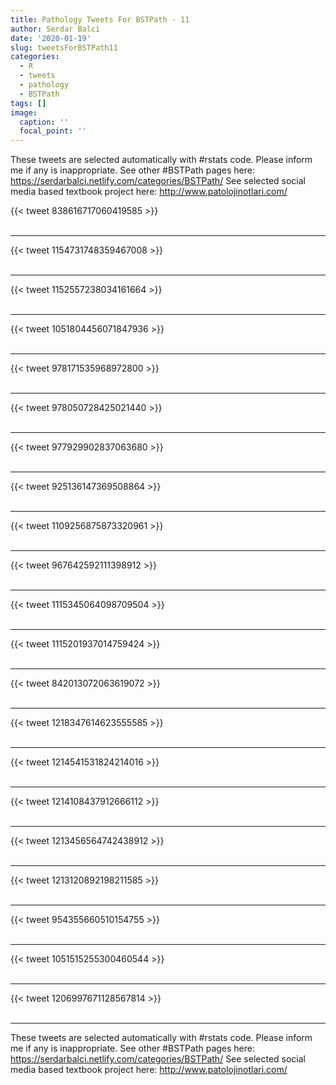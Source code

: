 ```yaml
---
title: Pathology Tweets For BSTPath - 11
author: Serdar Balci
date: '2020-01-19'
slug: tweetsForBSTPath11
categories:
  - R
  - tweets
  - pathology
  - BSTPath
tags: []
image:
  caption: ''
  focal_point: ''
---
```



These tweets are selected automatically with #rstats code. Please inform me if any is inappropriate.
See other #BSTPath pages here: https://serdarbalci.netlify.com/categories/BSTPath/ 
See selected social media based textbook project here: http://www.patolojinotlari.com/

{{< tweet 838616717060419585 >}}
<br>
<br>
<hr>
{{< tweet 1154731748359467008 >}}
<br>
<br>
<hr>
{{< tweet 1152557238034161664 >}}
<br>
<br>
<hr>
{{< tweet 1051804456071847936 >}}
<br>
<br>
<hr>
{{< tweet 978171535968972800 >}}
<br>
<br>
<hr>
{{< tweet 978050728425021440 >}}
<br>
<br>
<hr>
{{< tweet 977929902837063680 >}}
<br>
<br>
<hr>
{{< tweet 925136147369508864 >}}
<br>
<br>
<hr>
{{< tweet 1109256875873320961 >}}
<br>
<br>
<hr>
{{< tweet 967642592111398912 >}}
<br>
<br>
<hr>
{{< tweet 1115345064098709504 >}}
<br>
<br>
<hr>
{{< tweet 1115201937014759424 >}}
<br>
<br>
<hr>
{{< tweet 842013072063619072 >}}
<br>
<br>
<hr>
{{< tweet 1218347614623555585 >}}
<br>
<br>
<hr>
{{< tweet 1214541531824214016 >}}
<br>
<br>
<hr>
{{< tweet 1214108437912666112 >}}
<br>
<br>
<hr>
{{< tweet 1213456564742438912 >}}
<br>
<br>
<hr>
{{< tweet 1213120892198211585 >}}
<br>
<br>
<hr>
{{< tweet 954355660510154755 >}}
<br>
<br>
<hr>
{{< tweet 1051515255300460544 >}}
<br>
<br>
<hr>
{{< tweet 1206997671128567814 >}}
<br>
<br>
<hr>


These tweets are selected automatically with #rstats code. Please inform me if any is inappropriate.
See other #BSTPath pages here: https://serdarbalci.netlify.com/categories/BSTPath/ 
See selected social media based textbook project here: http://www.patolojinotlari.com/
